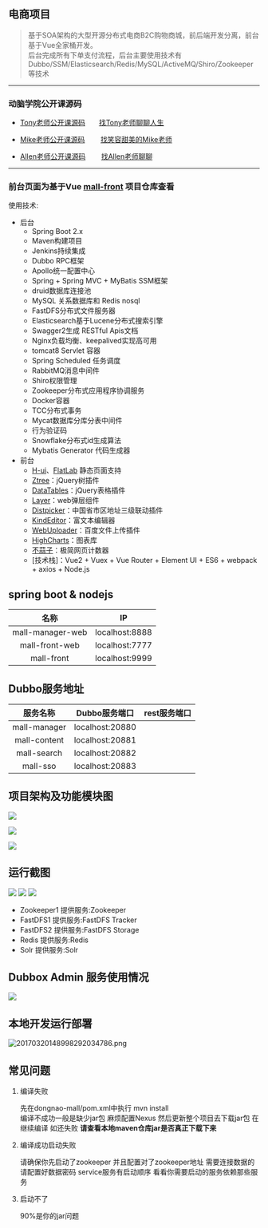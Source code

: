 ## 电商项目
> 基于SOA架构的大型开源分布式电商B2C购物商城，前后端开发分离，前台基于Vue全家桶开发。<br>
> 后台完成所有下单支付流程，后台主要使用技术有Dubbo/SSM/Elasticsearch/Redis/MySQL/ActiveMQ/Shiro/Zookeeper等技术

----------

### 动脑学院公开课源码

- [Tony老师公开课源码](http://code.dongnaoedu.com/2048209527/public-lession) &nbsp;&nbsp;&nbsp;&nbsp;&nbsp;&nbsp;[找Tony老师聊聊人生](http://wpa.qq.com/msgrd?v=3&uin=2048209527&site=qq&menu=yes "Tony QQ")

- [Mike老师公开课源码](http://code.dongnaoedu.com/3266399810/public-lessions)&nbsp;&nbsp;&nbsp;&nbsp;&nbsp;&nbsp;&nbsp;&nbsp;[找笑容甜美的Mike老师](http://wpa.qq.com/msgrd?v=3&uin=3266399810&site=qq&menu=yes "Mike QQ")

- [Allen老师公开课源码](http://code.dongnaoedu.com/allen/public-lessons)&nbsp;&nbsp;&nbsp;&nbsp;&nbsp;&nbsp;&nbsp;&nbsp;[找Allen老师聊聊](http://wpa.qq.com/msgrd?v=3&uin=3266399810&site=qq&menu=yes "Mike QQ")

----------

### 前台页面为基于Vue [mall-front](http://code.dongnaoedu.com/allen/mall-front) 项目仓库查看

使用技术:

* 后台
	* Spring Boot 2.x 
	* Maven构建项目
	* Jenkins持续集成
	* Dubbo RPC框架
	* Apollo统一配置中心
	* Spring + Spring MVC + MyBatis SSM框架
	* druid数据库连接池
	* MySQL 关系数据库和 Redis nosql
	* FastDFS分布式文件服务器
	* Elasticsearch基于Lucene分布式搜索引擎
	* Swagger2生成 RESTful Apis文档
	* Nginx负载均衡、keepalived实现高可用
	* tomcat8 Servlet 容器
	* Spring Scheduled 任务调度
	* RabbitMQ消息中间件
	* Shiro权限管理
	* Zookeeper分布式应用程序协调服务
	* Docker容器
	* TCC分布式事务
	* Mycat数据库分库分表中间件
	* 行为验证码
	* Snowflake分布式id生成算法
	* Mybatis Generator 代码生成器
* 前台
	* [H-ui](http://www.h-ui.net/)、[FlatLab](https://themeforest.net/item/flatlab-bootstrap-3-responsive-admin-template/5902687/) 静态页面支持
    * [Ztree](http://www.treejs.cn/v3/main.php#_zTreeInfo)：jQuery树插件
    * [DataTables](http://www.datatables.club/)：jQuery表格插件
    * [Layer](http://layer.layui.com/)：web弹层组件
    * [Distpicker](https://github.com/fengyuanchen/distpicker)：中国省市区地址三级联动插件
    * [KindEditor](https://github.com/kindsoft/kindeditor)：富文本编辑器
    * [WebUploader](http://fex.baidu.com/webuploader/getting-started.html)：百度文件上传插件
    * [HighCharts](http://www.hcharts.cn/)：图表库
    * [不蒜子](http://busuanzi.ibruce.info/)：极简网页计数器
	* [技术栈]：Vue2 + Vuex + Vue Router + Element UI + ES6 + webpack + axios + Node.js


## spring boot & nodejs

| 名称            |IP               |
|:---------------:|:---------------:|
| mall-manager-web| localhost:8888  |
| mall-front-web  | localhost:7777  |
| mall-front      | localhost:9999  |


## Dubbo服务地址

| 服务名称         |Dubbo服务端口     |rest服务端口|
|:---------------:|:---------------:|:---------------:|
| mall-manager    | localhost:20880 |          |
| mall-content    | localhost:20881 |          |
| mall-search     | localhost:20882 |          |
| mall-sso        | localhost:20883 |          |


## 项目架构及功能模块图

![](http://code.dongnaoedu.com/allen/dongnao-mall/blob/master/images/jiagou.png)

![](http://code.dongnaoedu.com/allen/dongnao-mall/blob/master/images/front-web.png)

![](http://code.dongnaoedu.com/allen/dongnao-mall/blob/master/images/manger-web.png)


## 运行截图
![](https://raw.githubusercontent.com/xubinux/xbin-store/master/Images/首页.png)
![](https://raw.githubusercontent.com/xubinux/xbin-store/master/Images/登录.png)
![](https://raw.githubusercontent.com/xubinux/xbin-store/master/Images/注册.png)

* Zookeeper1    提供服务:Zookeeper
* FastDFS1        提供服务:FastDFS Tracker
* FastDFS2        提供服务:FastDFS Storage
* Redis         提供服务:Redis
* Solr          提供服务:Solr


## Dubbox Admin 服务使用情况
![](https://raw.githubusercontent.com/xubinux/xbin-store/master/Images/Dubbox.png)


## 本地开发运行部署
![20170320148998292034786.png](https://raw.githubusercontent.com/xubinux/xbin-store/master/Images/任务管理器.png)


## 常见问题

1. 编译失败

	先在dongnao-mall/pom.xml中执行 mvn install <br>
	编译不成功一般是缺少jar包 麻烦配置Nexus 然后更新整个项目去下载jar包 
	在继续编译 如还失败 **请查看本地maven仓库jar是否真正下载下来**
	
2. 编译成功启动失败

	请确保你先启动了zookeeper 并且配置对了zookeeper地址 需要连接数据的请配置好数据密码
	service服务有启动顺序 看看你需要启动的服务依赖那些服务 
	
3. 启动不了

	90%是你的jar问题 

